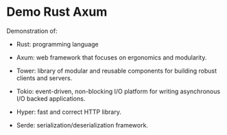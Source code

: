 # Demo Rust Axum

Demonstration of:

* Rust: programming language

* Axum: web framework that focuses on ergonomics and modularity.

* Tower: library of modular and reusable components for building robust clients and servers.

* Tokio: event-driven, non-blocking I/O platform for writing asynchronous I/O backed applications. 

* Hyper: fast and correct HTTP library.

* Serde: serialization/deserialization framework.
